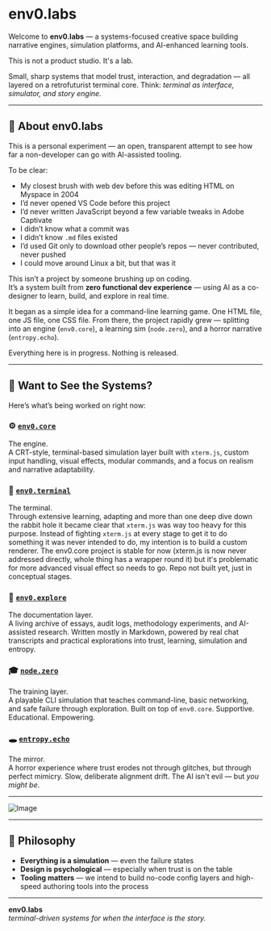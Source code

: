 # env0.labs

Welcome to **env0.labs** — a systems-focused creative space building narrative engines, simulation platforms, and AI-enhanced learning tools.

This is not a product studio. It's a lab.

Small, sharp systems that model trust, interaction, and degradation — all layered on a retrofuturist terminal core. Think: _terminal as interface, simulator, and story engine._

---

## 🧠 About env0.labs

This is a personal experiment — an open, transparent attempt to see how far a non-developer can go with AI-assisted tooling.

To be clear:
- My closest brush with web dev before this was editing HTML on Myspace in 2004  
- I’d never opened VS Code before this project  
- I’d never written JavaScript beyond a few variable tweaks in Adobe Captivate  
- I didn’t know what a commit was  
- I didn’t know `.md` files existed  
- I’d used Git only to download other people’s repos — never contributed, never pushed  
- I could move around Linux a bit, but that was it

This isn’t a project by someone brushing up on coding.  
It’s a system built from **zero functional dev experience** — using AI as a co-designer to learn, build, and explore in real time.

It began as a simple idea for a command-line learning game. One HTML file, one JS file, one CSS file. From there, the project rapidly grew — splitting into an engine (`env0.core`), a learning sim (`node.zero`), and a horror narrative (`entropy.echo`).

Everything here is in progress. Nothing is released.

---

## 🧭 Want to See the Systems?

Here’s what’s being worked on right now:

### ⚙️ [`env0.core`](https://github.com/env0-labs/env0.core)
The engine.  
A CRT-style, terminal-based simulation layer built with `xterm.js`, custom input handling, visual effects, modular commands, and a focus on realism and narrative adaptability.

### 🧮 [`env0.terminal`](https://github.com/env0-labs/env0.terminal)
The terminal.  
Through extensive learning, adapting and more than one deep dive down the rabbit hole it became clear that `xterm.js` was way too heavy for this purpose. Instead of fighting `xterm.js` at every stage to get it to do something it was never intended to do, my intention is to build a custom renderer. The env0.core project is stable for now (xterm.js is now never addressed directly, whole thing has a wrapper round it) but it's problematic for more advanced visual effect so needs to go. Repo not built yet, just in conceptual stages.

### 🧭 [`env0.explore`](https://github.com/env0-labs/env0.explore)
The documentation layer.  
A living archive of essays, audit logs, methodology experiments, and AI-assisted research. Written mostly in Markdown, powered by real chat transcripts and practical explorations into trust, learning, simulation and entropy.

### 🎓 [`node.zero`](https://github.com/env0-labs/node.zero)
The training layer.  
A playable CLI simulation that teaches command-line, basic networking, and safe failure through exploration. Built on top of `env0.core`. Supportive. Educational. Empowering.

### 🕳️ [`entropy.echo`](https://github.com/env0-labs/entropy.echo)
The mirror.  
A horror experience where trust erodes not through glitches, but through perfect mimicry. Slow, deliberate alignment drift. The AI isn't evil — but *you might be*.

---

![Image](https://github.com/user-attachments/assets/e4113792-0472-4199-b03b-08fef05526e5)

---

## 🧪 Philosophy

- **Everything is a simulation** — even the failure states
- **Design is psychological** — especially when trust is on the table
- **Tooling matters** — we intend to build no-code config layers and high-speed authoring tools into the process

---

**env0.labs**  
_terminal-driven systems for when the interface is the story._
